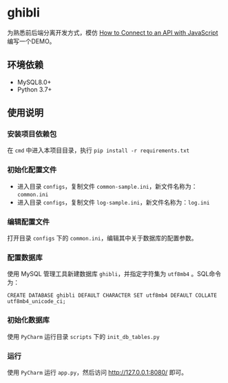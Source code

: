 # ghibli

为熟悉前后端分离开发方式，模仿 [How to Connect to an API with JavaScript](https://www.taniarascia.com/how-to-connect-to-an-api-with-javascript/) 编写一个DEMO。

## 环境依赖

* MySQL8.0+
* Python 3.7+

## 使用说明

### 安装项目依赖包

在 `cmd` 中进入本项目目录，执行 `pip install -r requirements.txt`

### 初始化配置文件

* 进入目录 `configs`，复制文件 `common-sample.ini`，新文件名称为：`common.ini`
* 进入目录 `configs`，复制文件 `log-sample.ini`，新文件名称为：`log.ini`

### 编辑配置文件

打开目录 `configs` 下的 `common.ini`，编辑其中关于数据库的配置参数。

### 配置数据库

使用 MySQL 管理工具新建数据库 `ghibli`，并指定字符集为 `utf8mb4` 。SQL命令为：

`CREATE DATABASE ghibli DEFAULT CHARACTER SET utf8mb4 DEFAULT COLLATE utf8mb4_unicode_ci;`

### 初始化数据库

使用 `PyCharm` 运行目录 `scripts` 下的 `init_db_tables.py`

### 运行

使用 `PyCharm` 运行 `app.py`，然后访问 http://127.0.0.1:8080/ 即可。

